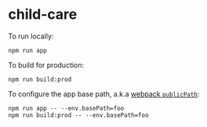 # child-care

To run locally:

```
npm run app
```

To build for production:

```
npm run build:prod
```

To configure the app base path, a.k.a [webpack `publicPath`](https://webpack.js.org/configuration/output/#output-publicpath):

```
npm run app -- --env.basePath=foo
npm run build:prod -- --env.basePath=foo
```
